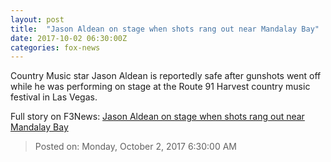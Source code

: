 ```yaml
---
layout: post
title:  "Jason Aldean on stage when shots rang out near Mandalay Bay"
date: 2017-10-02 06:30:00Z
categories: fox-news
---
```


Country Music star Jason Aldean is reportedly safe after gunshots went off while he was performing on stage at the Route 91 Harvest country music festival in Las Vegas.


Full story on F3News: [Jason Aldean on stage when shots rang out near Mandalay Bay](http://www.f3nws.com/n/ACTQND)

> Posted on: Monday, October 2, 2017 6:30:00 AM
